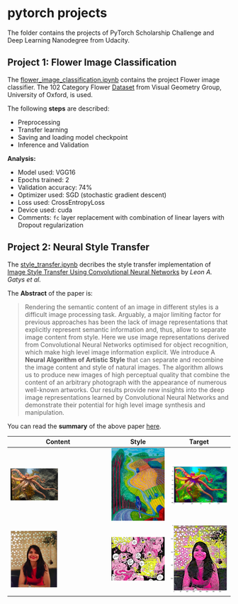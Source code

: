 # pytorch projects
The folder contains the projects of PyTorch Scholarship Challenge and Deep Learning Nanodegree from Udacity.

## Project 1: Flower Image Classification
The [flower_image_classification.ipynb](https://github.com/purvasingh96/Deep-learning-with-neural-networks/blob/master/Chapter-wise%20code/Code%20-%20PyTorch/2.%20Convolution%20Neural%20Networks/4.%20Transfer%20Learning/Transfer_Learning_predict_flowers.ipynb) contains the project Flower image classifier.
The 102 Category Flower [Dataset](http://www.robots.ox.ac.uk/~vgg/data/flowers/102/index.html) from Visual Geometry Group, University of Oxford, is used.

The following **steps** are described:
* Preprocessing
* Transfer learning
* Saving and loading model checkpoint
* Inference and Validation

**Analysis:**
* Model used: VGG16
* Epochs trained: 2
* Validation accuracy: 74%
* Optimizer used: SGD (stochastic gradient descent)
* Loss used: CrossEntropyLoss
* Device used: cuda
* Comments: `fc` layer replacement with combination of linear layers with Dropout regularization

## Project 2: Neural Style Transfer 
The [style_transfer.ipynb](https://github.com/purvasingh96/Deep-learning-with-neural-networks/blob/master/Chapter-wise%20code/Code%20-%20PyTorch/2.%20Convolution%20Neural%20Networks/5.%20Style%20Transfer/Style_Transfer_via_pytorch.ipynb) decribes the style transfer implementation of [Image Style Transfer Using Convolutional Neural Networks](https://www.cv-foundation.org/openaccess/content_cvpr_2016/papers/Gatys_Image_Style_Transfer_CVPR_2016_paper.pdf) by *Leon A. Gatys et al.*

The **Abstract** of the paper is:
> Rendering the semantic content of an image in different styles is a difficult image processing task. Arguably, a major limiting factor for previous approaches has been the lack of image representations that explicitly represent semantic information and, thus, allow to separate image content from style. Here we use image representations derived from Convolutional Neural Networks optimised for object recognition, which make high level image information explicit. We introduce
A **Neural Algorithm of Artistic Style** that can separate and recombine the image content and style of natural images. The algorithm allows us to produce new images of high perceptual quality that combine the content of an arbitrary photograph with the appearance of numerous well-known artworks. Our results provide new insights into the deep image representations learned by Convolutional Neural Networks and demonstrate their potential for high level image synthesis and manipulation.

You can read the **summary** of the above paper [here](https://github.com/aleju/papers/blob/master/neural-nets/A_Neural_Algorithm_for_Artistic_Style.md).

| Content                                | Style                                       | Target                                        |
|----------------------------------------|---------------------------------------------|-----------------------------------------------|
| <img src="./images/octopus.jpg" width=50% height=40%></img> | <img src="./images/hockney.jpg"></img>      | <img src="./images/target_octopus.png"></img> |
| <img src="./images/content.png" width=50% height=50%></img> | <img src="./images/style_purva.png"></img> | <img src="./images/target.png"></img>         |

